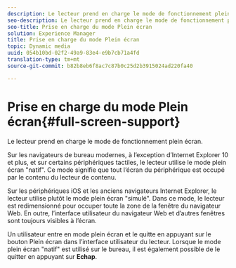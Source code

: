 ```yaml
---
description: Le lecteur prend en charge le mode de fonctionnement plein écran.
seo-description: Le lecteur prend en charge le mode de fonctionnement plein écran.
seo-title: Prise en charge du mode Plein écran
solution: Experience Manager
title: Prise en charge du mode Plein écran
topic: Dynamic media
uuid: 054b10bd-02f2-49a9-83e4-e9b7cb71a4fd
translation-type: tm+mt
source-git-commit: b82b8eb6f8ac7c87b0c25d2b3915024ad220fa40

---
```



# Prise en charge du mode Plein écran{#full-screen-support}

Le lecteur prend en charge le mode de fonctionnement plein écran.

Sur les navigateurs de bureau modernes, à l’exception d’Internet Explorer 10 et plus, et sur certains périphériques tactiles, le lecteur utilise le mode plein écran &quot;natif&quot;. Ce mode signifie que tout l’écran du périphérique est occupé par le contenu du lecteur de contenu.

Sur les périphériques iOS et les anciens navigateurs Internet Explorer, le lecteur utilise plutôt le mode plein écran &quot;simulé&quot;. Dans ce mode, le lecteur est redimensionné pour occuper toute la zone de la fenêtre du navigateur Web. En outre, l’interface utilisateur du navigateur Web et d’autres fenêtres sont toujours visibles à l’écran.

Un utilisateur entre en mode plein écran et le quitte en appuyant sur le bouton Plein écran dans l’interface utilisateur du lecteur. Lorsque le mode plein écran &quot;natif&quot; est utilisé sur le bureau, il est également possible de le quitter en appuyant sur **Echap**.

